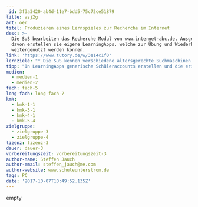 ```yaml
---
_id: 3f3a3420-ab4d-11e7-bdd5-75c72ce51879
title: asj2g
art: oer
titel: Produzieren eines Lernspieles zur Recherche im Internet
desc: >-
  Die SuS bearbeiten das Recherche Modul von www.internet-abc.de. Ausgehend
  davon erstellen sie eigene LearningApps, welche zur Übung und Wiederholung
  weitergenutzt werden können.
link: 'https://www.tutory.de/w/3e14c1f0'
lernziele: "* Die SuS kennen verschiedene altersgerechte Suchmaschinen.\r\n* Die SuS können Suchmaschinen bedienen und einfache Verknüpfungen (+,-) zwischen zwei Suchbegriffen erstellen."
tipp: "In LearningApps generische Schüleraccounts erstellen und die erstellten Schülerapps in den eigenen Account übernehmen. (Ähnliche App erstellen, nichts ändern, speichern)\r\n\r\nDas Lernmodul in Einzelarbeit bearbeiten lassen. Anschließend die LearningApp in Partnerarbeit erstellen lassen. Zur Partnerwahl bietet sich das Lerntempoduett an. \r\n\r\nAchtung! Das Material auf der Website www.internet-abc.de unterliegt dem deutschen Urheberrecht."
medien:
  - medien-1
  - medien-2
fach: fach-5
long-fach: long-fach-7
kmk:
  - kmk-1-1
  - kmk-3-1
  - kmk-4-1
  - kmk-5-4
zielgruppe:
  - zielgruppe-3
  - zielgruppe-4
lizenz: lizenz-3
dauer: dauer-3
vorbereitungszeit: vorbereitungszeit-3
author-name: Steffen Jauch
author-email: steffen_jauch@me.com
author-website: www.schuleunterstrom.de
tags: PC
date: '2017-10-07T10:49:52.135Z'
---
```

empty
